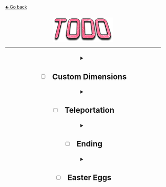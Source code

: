 <a href="../../#----">🡸 Go back</a>

<h4 id="main" align="center">
    <img src="images/TODO.png" alt="main" align="center">
</h4>

___

<strong>
<h3 align="center">
<details>
    <summary><strong><h2>

- [ ] Custom Dimensions
  
    </h2></strong></summary>

    - [ ] Thinking what to add here
  
</details>

<details>
    <summary><h2><strong>

- [ ] Teleportation

    </strong></h2></summary>

  - [ ] Stabilizator
  - [ ] Unstabilizator
  - [ ] Unstable portal
  - [ ] Stable portal

</details>

<details>
    <summary><h2><strong>

- [ ] Ending

    </strong></h2></summary>

  - [ ] TOP SECRET

</details>

<details>
    <summary><h2><strong>

- [ ] Easter Eggs

    </strong></h2></summary>

  - [ ] TOP SECRET

</details>
</h3>

